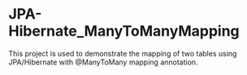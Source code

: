 # JPA-Hibernate_ManyToManyMapping
This project is used to demonstrate the mapping of two tables using JPA/Hibernate with @ManyToMany mapping annotation.
